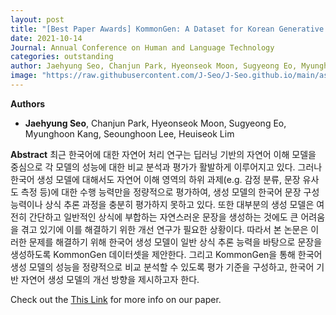 ```yaml
---
layout: post
title: "[Best Paper Awards] KommonGen: A Dataset for Korean Generative Commonsense Reasoning Evaluation"
date: 2021-10-14
Journal: Annual Conference on Human and Language Technology
categories: outstanding
author: Jaehyung Seo, Chanjun Park, Hyeonseok Moon, Sugyeong Eo, Myunghoon Kang, Seounghoon Lee, Heuiseok Lim
image: "https://raw.githubusercontent.com/J-Seo/J-Seo.github.io/main/assets/img/hclt2021.png"
---
```

**Authors**
- **Jaehyung Seo**, Chanjun Park, Hyeonseok Moon, Sugyeong Eo, Myunghoon Kang, Seounghoon Lee, Heuiseok Lim

**Abstract**
최근 한국어에 대한 자연어 처리 연구는 딥러닝 기반의 자연어 이해 모델을 중심으로 각 모델의 성능에 대한 비교 분석과 평가가 활발하게 이루어지고 있다. 그러나 한국어 생성 모델에 대해서도 자연어 이해 영역의 하위 과제(e.g. 감정 분류, 문장 유사도 측정 등)에 대한 수행 능력만을 정량적으로 평가하여, 생성 모델의 한국어 문장 구성 능력이나 상식 추론 과정을 충분히 평가하지 못하고 있다. 또한 대부분의 생성 모델은 여전히 간단하고 일반적인 상식에 부합하는 자연스러운 문장을 생성하는 것에도 큰 어려움을 겪고 있기에 이를 해결하기 위한 개선 연구가 필요한 상황이다. 따라서 본 논문은 이러한 문제를 해결하기 위해 한국어 생성 모델이 일반 상식 추론 능력을 바탕으로 문장을 생성하도록 KommonGen 데이터셋을 제안한다. 그리고 KommonGen을 통해 한국어 생성 모델의 성능을 정량적으로 비교 분석할 수 있도록 평가 기준을 구성하고, 한국어 기반 자연어 생성 모델의 개선 방향을 제시하고자 한다.

Check out the [This Link][DOI] for more info on our paper. 

[DOI]: https://koreascience.kr/article/CFKO202130060697830.page

